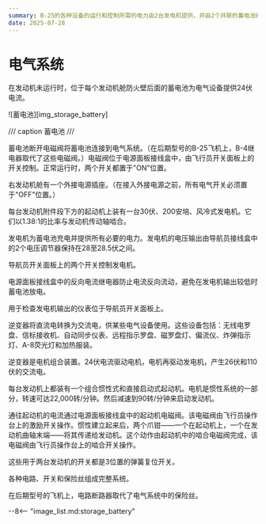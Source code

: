 ```yaml
---
summary: B-25的各种设备的运行和控制所需的电力由2台发电机提供，并由2个并联的蓄电池补充供电。
date: 2025-07-28
---
```


# 电气系统

在发动机未运行时，位于每个发动机舱防火壁后面的蓄电池为电气设备提供24伏电流。

![蓄电池][img_storage_battery]

/// caption
蓄电池
///

蓄电池断开电磁阀将蓄电池连接到电气系统。（在后期型号的B-25飞机上，B-4继电器取代了这些电磁阀。）电磁阀位于电源面板接线盒中，由飞行员开关面板上的开关控制。正常运行时，两个开关都置于"ON"位置。

右发动机舱有一个外接电源插座。（在接入外接电源之前，所有电气开关必须置于"OFF"位置。）

每台发动机附件段下方的起动机上装有一台30伏、200安培、风冷式发电机。它们以1.38:1的比率与发动机传动轴啮合。

发电机为蓄电池充电并提供所有必要的电力。发电机的电压输出由导航员接线盒中的2个电压调节器保持在28至28.5伏之间。

导航员开关面板上的两个开关控制发电机。

电源面板接线盒中的反向电流继电器防止电流反向流动，避免在发电机输出较低时蓄电池放电。

用于检查发电机输出的仪表位于导航员开关面板上。

逆变器将直流电转换为交流电，供某些电气设备使用。这些设备包括：无线电罗盘、信标接收机、自动同步仪表、远程指示罗盘、磁罗盘灯、偏流仪、炸弹指示灯、A-8荧光灯和加热服装。

逆变器是电机组合装置。24伏电流驱动电机，电机再驱动发电机，产生26伏和110伏的交流电。

每台发动机上都装有一个组合惯性式和直接启动式起动机。电机是惯性系统的一部分，转速可达22,000转/分钟。然后减速到90转/分钟来启动发动机。

通往起动机的电流通过电源面板接线盒中的起动机电磁阀。该电磁阀由飞行员操作台上的激励开关操作。惯性建立起来后，两个爪钳——一个在起动机上，一个在发动机曲轴末端——将其传递给发动机。这个动作由起动机中的啮合电磁阀完成，该电磁阀由飞行员操作台上的啮合开关操作。

这些用于两台发动机的开关都是3位置的弹簧复位开关。

各种电路、开关和保险丝组成完整系统。

在后期型号的飞机上，电路断路器取代了电气系统中的保险丝。

<!-- links -->
--8<-- "image_list.md:storage_battery"
